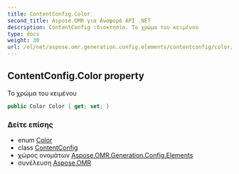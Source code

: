 ```yaml
---
title: ContentConfig.Color
second_title: Aspose.OMR για Αναφορά API .NET
description: ContentConfig ιδιοκτησία. Το χρώμα του κειμένου
type: docs
weight: 30
url: /el/net/aspose.omr.generation.config.elements/contentconfig/color/
---
```

## ContentConfig.Color property

Το χρώμα του κειμένου

```csharp
public Color Color { get; set; }
```

### Δείτε επίσης

* enum [Color](../../../aspose.omr.generation/color/)
* class [ContentConfig](../)
* χώρος ονομάτων [Aspose.OMR.Generation.Config.Elements](../../contentconfig/)
* συνέλευση [Aspose.OMR](../../../)


